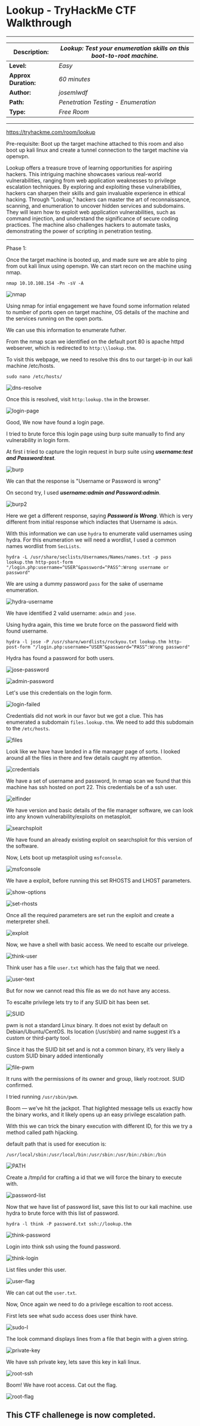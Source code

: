 # Lookup - TryHackMe CTF Walkthrough
---

| **Description:**  | _Lookup: Test your enumeration skills on this boot-to-root machine._ |
| ------------- | ------------- |
| **Level:**  | _Easy_   |
| **Approx Duration:**  | _60 minutes_  |
| **Author:**  | _josemlwdf_  |
| **Path:**  | _Penetration Testing - Enumeration_  |
| **Type:**  | _Free Room_  |

---

https://tryhackme.com/room/lookup

Pre-requisite: Boot up the target machine attached to this room and also boot up kali linux and create a tunnel connection to the target machine via openvpn.


Lookup offers a treasure trove of learning opportunities for aspiring hackers. This intriguing machine showcases various real-world vulnerabilities, ranging from web application weaknesses to privilege escalation techniques. By exploring and exploiting these vulnerabilities, hackers can sharpen their skills and gain invaluable experience in ethical hacking. Through "Lookup," hackers can master the art of reconnaissance, scanning, and enumeration to uncover hidden services and subdomains. They will learn how to exploit web application vulnerabilities, such as command injection, and understand the significance of secure coding practices. The machine also challenges hackers to automate tasks, demonstrating the power of scripting in penetration testing.

---

Phase 1:

Once the target machine is booted up, and made sure we are able to ping from out kali linux using openvpn. 
We can start recon on the machine using nmap.

```
nmap 10.10.108.154 -Pn -sV -A 
```

![nmap](img/nmap.png)

Using nmap for intial engagement we have found some information related to number of ports open on target machine, OS details of the machine and the services running on the open ports.

We can use this information to enumerate futher.

From the nmap scan we identified on the default port 80 is apache httpd webserver, which is redirected to `http:\\lookup.thm`.

To visit this webpage, we need to resolve this dns to our target-ip in our kali machine /etc/hosts.

```
sudo nano /etc/hosts/
```

![dns-resolve](img/dns-resolve.png)

Once this is resolved, visit `http:lookup.thm` in the browser.

![login-page](img/login-page.png)

Good, We now have found a login page.

I tried to brute force this login page using burp suite manually to find any vulnerability in login form.

At first i tried to capture the login request in burp suite using ***username:test and Password:test***.

![burp](img/burp.png)

We can that the response is "Username or Password is wrong"

On second try, I used ***username:admin and Password:admin***.

![burp2](img/burp1.png)

Here we get a different response, saying ***Password is Wrong***. Which is very different from initial response which indiactes that Username is `admin`.

With this information we can use `hydra` to enumerate valid usernames using hydra. For this enumeration we will need a wordlist, I used a common names wordlist from `SecLists`.

```
hydra -L /usr/share/seclists/Usernames/Names/names.txt -p pass lookup.thm http-post-form "/login.php:username=^USER^&password=^PASS^:Wrong username or password"
```

We are using a dummy password `pass` for the sake of username enumeration. 

![hydra-username](img/hydra-username.png)

We have identified 2 valid username: `admin` and `jose`.

Using hydra again, this time we brute force on the password field with found username.

```
hydra -l jose -P /usr/share/wordlists/rockyou.txt lookup.thm http-post-form "/login.php:username=^USER^&password=^PASS^:Wrong password" 
```

Hydra has found a password for both users. 

![jose-password](img/jose-password.png)

![admin-password](img/admin-password.png)

Let's use this credentials on the login form.

![login-failed](img/login-failed.png)

Credentials did not work in our favor but we got a clue.
This has enumerated a subdomain `files.lookup.thm`. We need to add this subdomain to the `/etc/hosts`.

![files](img/files.png)

Look like we have have landed in a file manager page of sorts. I looked around all the files in there and few details caught my attention.

![credentials](img/credentials.png)

We have a set of username and password, In nmap scan we found that this machine has ssh hosted on port 22. This credentials be of a ssh user.

![elfinder](img/elfinder.png)

We have version and basic details of the file manager software, we can look into any known vulnerability/exploits on metasploit.

![searchsploit](img/searchsploit.png)

We have found an already existing exploit on searchsploit for this version of the software.

Now, Lets boot up metasploit using `msfconsole`.

![msfconsole](img/metasploit-search.png)

We have a exploit, before running this set RHOSTS and LHOST parameters.

![show-options](img/show-options.png)

![set-rhosts](img/set-rhosts.png)

Once all the required parameters are set run the exploit and create a meterpreter shell.

![exploit](img/exploit.png)

Now, we have a shell with basic access. We need to escalte our privelege.

![think-user](img/think-user.png)

Think user has a file `user.txt` which has the falg that we need. 

![user-text](img/user-text.png)

But for now we cannot read this file as we do not have any access.

To escalte privilege lets try to if any SUID bit has been set.

![SUID](img/SUID.png)

pwm is not a standard Linux binary. It does not exist by default on Debian/Ubuntu/CentOS.
Its location (/usr/sbin) and name suggest it’s a custom or third-party tool.

Since it has the SUID bit set and is not a common binary, it’s very likely a custom SUID binary added intentionally

![file-pwm](img/file-pwm.png)

It runs with the permissions of its owner and group, likely root:root. SUID confirmed.

I tried running `/usr/sbin/pwm`.

Boom — we’ve hit the jackpot. That higlighted message tells us exactly how the binary works, and it likely opens up an easy privilege escalation path.

With this we can trick the binary execution with different ID, for this we try a method called path hijacking.

default path that is used for execution is:

```
/usr/local/sbin:/usr/local/bin:/usr/sbin:/usr/bin:/sbin:/bin
```

![PATH](img/PATH.png)

Create a /tmp/id for crafting a id that we will force the binary to execute with.

![password-list](img/Password-list.png)

Now that we have list of password list, save this list to our kali machine. use hydra to brute force with this list of password.

```
hydra -l think -P password.txt ssh://lookup.thm
```

![think-password](img/think-password.png)

Login into think ssh using the found password.

![think-login](img/think-login.png)

List files under this user.

![user-flag](img/user-flag.png)

We can cat out the `user.txt`.

Now, Once again we need to do a privilege escaltion to root access.

First lets see what sudo access does user think have.

![sudo-l](img/sudo-l.png)

The look command displays lines from a file that begin with a given string. 

![private-key](img/private-key.png)

We have ssh private key, lets save this key in kali linux.

![root-ssh](img/root-ssh.png)

Boom! We have root access. Cat out the flag.

![root-flag](img/root-flag.png)

This CTF challenege is now completed.
---
